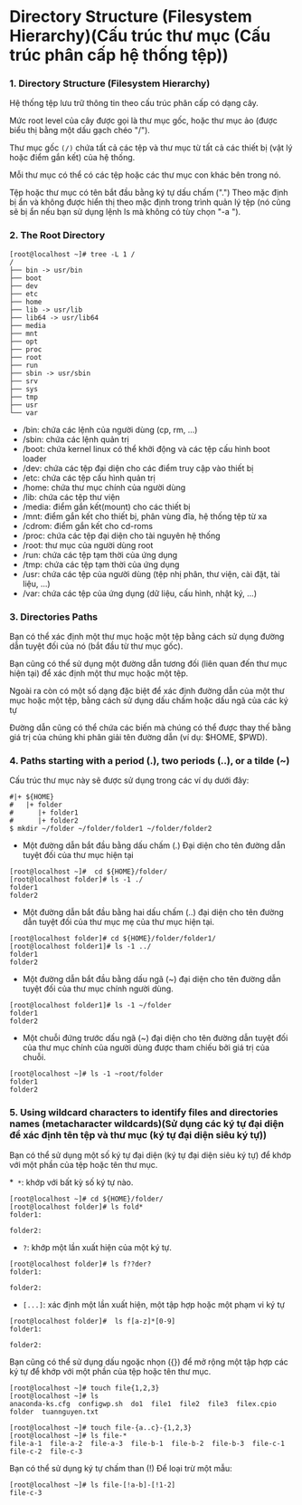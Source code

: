 # Directory Structure (Filesystem Hierarchy)(Cấu trúc thư mục (Cấu trúc phân cấp hệ thống tệp))

### 1. Directory Structure (Filesystem Hierarchy)

Hệ thống tệp lưu trữ thông tin theo cấu trúc phân cấp có dạng cây.

Mức root level của cây được gọi là thư mục gốc, hoặc thư mục ảo (được biểu thị bằng một dấu gạch chéo "/").

Thư mục gốc ``(/)`` chứa tất cả các tệp và thư mục từ tất cả các thiết bị (vật lý hoặc điểm gắn kết) của hệ thống.

Mỗi thư mục có thể có các tệp hoặc các thư mục con khác bên trong nó.

Tệp hoặc thư mục có tên bắt đầu bằng ký tự dấu chấm (".") Theo mặc định bị ẩn và không được hiển thị theo mặc định trong trình quản lý tệp (nó cũng sẽ bị ẩn nếu bạn sử dụng lệnh ls mà không có tùy chọn "-a ").

### 2. The Root Directory

```
[root@localhost ~]# tree -L 1 /
/
├── bin -> usr/bin
├── boot
├── dev
├── etc
├── home
├── lib -> usr/lib
├── lib64 -> usr/lib64
├── media
├── mnt
├── opt
├── proc
├── root
├── run
├── sbin -> usr/sbin
├── srv
├── sys
├── tmp
├── usr
└── var
```

  * /bin: chứa các lệnh của người dùng (cp, rm, ...)
  * /sbin: chứa các lệnh quản trị
  * /boot: chứa kernel linux có thể khởi động và các tệp cấu hình boot loader
  * /dev: chứa các tệp đại diện cho các điểm truy cập vào thiết bị
  * /etc: chứa các tệp cấu hình quản trị
  * /home: chứa thư mục chính của người dùng
  * /lib: chứa các tệp thư viện
  * /media: điểm gắn kết(mount) cho các thiết bị
  * /mnt: điểm gắn kết cho thiết bị, phân vùng đĩa, hệ thống tệp từ xa
  * /cdrom: điểm gắn kết cho cd-roms
  * /proc: chứa các tệp đại diện cho tài nguyên hệ thống
  * /root: thư mục của người dùng root
  * /run: chứa các tệp tạm thời của ứng dụng
  * /tmp: chứa các tệp tạm thời của ứng dụng
  * /usr: chứa các tệp của người dùng (tệp nhị phân, thư viện, cài đặt, tài liệu, ...)
  * /var: chứa các tệp của ứng dụng (dữ liệu, cấu hình, nhật ký, ...)

### 3. Directories Paths
Bạn có thể xác định một thư mục hoặc một tệp bằng cách sử dụng đường dẫn tuyệt đối của nó (bắt đầu từ thư mục gốc).

Bạn cũng có thể sử dụng một đường dẫn tương đối (liên quan đến thư mục hiện tại) để xác định một thư mục hoặc một tệp.

Ngoài ra còn có một số dạng đặc biệt để xác định đường dẫn của một thư mục hoặc một tệp, bằng cách sử dụng dấu chấm hoặc dấu ngã của các ký tự

Đường dẫn cũng có thể chứa các biến mà chúng có thể được thay thế bằng giá trị của chúng khi phân giải tên đường dẫn (ví dụ: $HOME, $PWD).

### 4. Paths starting with a period (.), two periods (..), or a tilde (~)
Cấu trúc thư mục này sẽ được sử dụng trong các ví dụ dưới đây:
```
#|+ ${HOME}
#   |+ folder
#      |+ folder1
#      |+ folder2
$ mkdir ~/folder ~/folder/folder1 ~/folder/folder2
```
* Một đường dẫn bắt đầu bằng dấu chấm (.) Đại diện cho tên đường dẫn tuyệt đối của thư mục hiện tại
```
[root@localhost ~]#  cd ${HOME}/folder/
[root@localhost folder]# ls -1 ./
folder1
folder2
```
* Một đường dẫn bắt đầu bằng hai dấu chấm (..) đại diện cho tên đường dẫn tuyệt đối của thư mục mẹ của thư mục hiện tại.
```
[root@localhost folder]# cd ${HOME}/folder/folder1/
[root@localhost folder1]# ls -1 ../
folder1
folder2
```
* Một đường dẫn bắt đầu bằng dấu ngã (~) đại diện cho tên đường dẫn tuyệt đối của thư mục chính người dùng.
```
[root@localhost folder1]# ls -1 ~/folder
folder1
folder2
```
* Một chuỗi đứng trước dấu ngã (~) đại diện cho tên đường dẫn tuyệt đối của thư mục chính của người dùng được tham chiếu bởi giá trị của chuỗi.
```
[root@localhost ~]# ls -1 ~root/folder
folder1
folder2
```

### 5. Using wildcard characters to identify files and directories names (metacharacter wildcards)(Sử dụng các ký tự đại diện để xác định tên tệp và thư mục (ký tự đại diện siêu ký tự))
Bạn có thể sử dụng một số ký tự đại diện (ký tự đại diện siêu ký tự) để khớp với một phần của tệp hoặc tên thư mục.

*`` *``: khớp với bất kỳ số ký tự nào.

```
[root@localhost ~]# cd ${HOME}/folder/
[root@localhost folder]# ls fold*
folder1:

folder2:
```

* ``?``: khớp một lần xuất hiện của một ký tự.
```
[root@localhost folder]# ls f??der?
folder1:

folder2:
```
* ``[...]``: xác định một lần xuất hiện, một tập hợp hoặc một phạm vi ký tự
```
[root@localhost folder]#  ls f[a-z]*[0-9]
folder1:

folder2:
```
Bạn cũng có thể sử dụng dấu ngoặc nhọn ({}) để mở rộng một tập hợp các ký tự để khớp với một phần của tệp hoặc tên thư mục.
```
[root@localhost ~]# touch file{1,2,3}
[root@localhost ~]# ls
anaconda-ks.cfg  configwp.sh  do1  file1  file2  file3  filex.cpio  folder  tuannguyen.txt
```
```
[root@localhost ~]# touch file-{a..c}-{1,2,3}
[root@localhost ~]# ls file-*
file-a-1  file-a-2  file-a-3  file-b-1  file-b-2  file-b-3  file-c-1  file-c-2  file-c-3
```
Bạn có thể sử dụng ký tự chấm than (!) Để loại trừ một mẫu:
```
[root@localhost ~]# ls file-[!a-b]-[!1-2]
file-c-3
```
